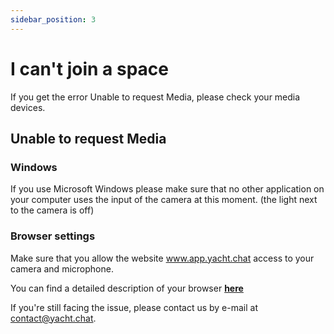 ```yaml
---
sidebar_position: 3
---
```


# I can't join a space

If you get the error Unable to request Media, please check your media devices.

## Unable to request Media

### Windows
If you use Microsoft Windows please make sure that no other application on your computer uses the input of the camera at this moment. (the light next to the camera is off)

### Browser settings
Make sure that you allow the website www.app.yacht.chat access to your camera and microphone.

You can find a detailed description of your browser **[here](/docs/Basics/set-permissions)**

If you're still facing the issue, please contact us by e-mail at [contact@yacht.chat](mailto:contact@yacht.chat).